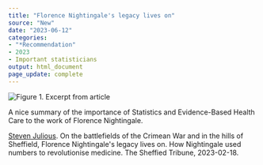 ```yaml
---
title: "Florence Nightingale's legacy lives on"
source: "New"
date: "2023-06-12"
categories:
- "*Recommendation"
- 2023
- Important statisticians
output: html_document
page_update: complete
---
```


![Figure 1. Excerpt from article](http://www.pmean.com/new-images/23/nightingale-legacy-01.png)

<div class="notes">

A nice summary of the importance of Statistics and Evidence-Based Health Care to the work of Florence Nightingale.

[Steven Julious][jul1]. On the battlefields of the Crimean War and in the hills of Sheffield, Florence Nightingale's legacy lives on. How Nightingale used numbers to revolutionise medicine. The Sheffied Tribune, 2023-02-18.

[jul1]: https://www.sheffieldtribune.co.uk/p/on-the-battlefields-of-the-crimean

</div>
